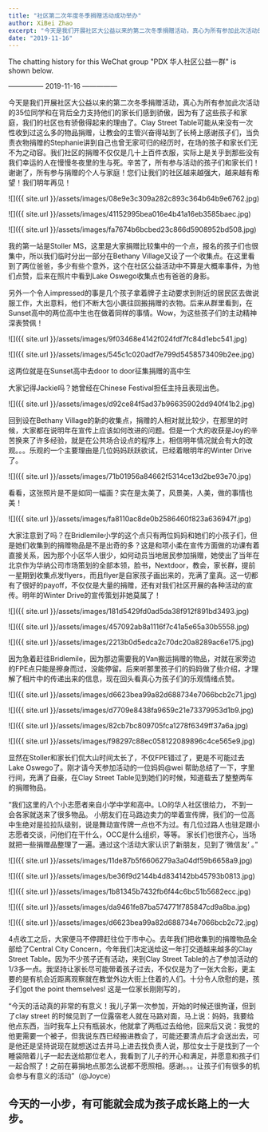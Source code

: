 ```yaml
---
title: "社区第二次年度冬季捐赠活动成功举办"
author: XiBei Zhao
excerpt: "今天是我们开展社区大公益以来的第二次冬季捐赠活动，真心为所有参加此次活动的35位同学和在背后全力支持他们的家长们感到骄傲，因为有了这些孩子和家庭，我们的社区也有骄傲得起来的理由了。Clay Street Table可能从来没有一次性收到过这么多的物品捐赠，让教会的主管兴奋得站到了长椅上感谢孩子们，当负责衣物捐赠的Stephanie讲到自己也曾无家可归的经历时，在场的孩子和家长们无不为之动容。我们社区的捐赠不仅仅是几十上百件衣服，实际上是关乎到那些没有我们幸运的人在慢慢冬夜里的生与死。辛苦了，所有参与活动的孩子们和家长们！谢谢了，所有参与捐赠的个人与家庭！您们让我们的社区越来越强大，越来越有希望！我们明年再见！"
date: "2019-11-16"
---
```


The chatting history for this WeChat group "PDX 华人社区公益一群" is shown below.

—————  2019-11-16  —————

今天是我们开展社区大公益以来的第二次冬季捐赠活动，真心为所有参加此次活动的35位同学和在背后全力支持他们的家长们感到骄傲，因为有了这些孩子和家庭，我们的社区也有骄傲得起来的理由了。Clay Street Table可能从来没有一次性收到过这么多的物品捐赠，让教会的主管兴奋得站到了长椅上感谢孩子们，当负责衣物捐赠的Stephanie讲到自己也曾无家可归的经历时，在场的孩子和家长们无不为之动容。我们社区的捐赠不仅仅是几十上百件衣服，实际上是关乎到那些没有我们幸运的人在慢慢冬夜里的生与死。辛苦了，所有参与活动的孩子们和家长们！谢谢了，所有参与捐赠的个人与家庭！您们让我们的社区越来越强大，越来越有希望！我们明年再见！

![]({{ site.url }}/assets/images/08e9e3c309a282c893c364b64b9e6762.jpg)

![]({{ site.url }}/assets/images/41152995bea016e4b41a16eb3585baec.jpg)

![]({{ site.url }}/assets/images/fa7674b6bcbed23c866d5908952bd508.jpg)

我的第一站是Stoller MS，这里是大家捐赠比较集中的一个点，报名的孩子们也很集中，所以我们临时分出一部分在Bethany Village又设了一个收集点。在这里看到了两位爸爸，多少有些个意外，这个在社区公益活动中不算是大概率事件，为他们点赞，后来在照片中看到Lake Oswego收集点也有爸爸的身影。

另外一个令人impressed的事是几个孩子拿着牌子主动要求到附近的居民区去做说服工作，大出意料，他们不断大包小裹往回搬捐赠的衣物。后来从群里看到，在Sunset高中的两位高中生也在做着同样的事情。Wow，为这些孩子们的主动精神深表赞佩！

![]({{ site.url }}/assets/images/9f03468e4142f024fdf7fc84d1ebc541.jpg)

![]({{ site.url }}/assets/images/545c1c020adf7e799d5458573409b2ee.jpg)

这两位就是在Sunset高中去door to door征集捐赠的高中生

大家记得Jackie吗？她曾经在Chinese Festival担任主持且表现出色。

![]({{ site.url }}/assets/images/d92ce84f5ad37b96635902dd940f41b2.jpg)

回到设在Bethany Village的新的收集点，捐赠的人相对就比较少，在那里的时候，大家都在说明年在宣传上应该如何改进的问题。但是一个大的收获是Joy的辛苦换来了许多经验，就是在公共场合设点的程序上，相信明年情况就会有大的改观。。。乐观的一个主要理由是几位妈妈跃跃欲试，已经着眼明年的Winter Drive了。

![]({{ site.url }}/assets/images/71b01956a84662f5314ce13d2be93e70.jpg)

看看，这张照片是不是如同一幅画？实在是太美了，风景美，人美，做的事情也美！

![]({{ site.url }}/assets/images/fa8110ac8de0b2586460f823a636947f.jpg)

大家注意到了吗？在Bridlemile小学的这个点只有两位妈妈和她们的小孩子们，但是她们收集到的捐赠物品是不是出奇的多？这是和项小柔在宣传方面做的功课有着直接关系，因为那个小区华人很少，如何动员当地居民参加捐赠，她使出了当年在北京作为华纳公司市场策划的全部本领，脸书，Nextdoor，教会，家长群，提前一星期到收集点发flyers，而且flyer是自家孩子画出来的，充满了童真。这一切都有了很好的payoff，不仅仅是大量的捐赠，还有对我们社区开展的各种活动的宣传。明年的Winter Drive的宣传策划非她莫属了！

![]({{ site.url }}/assets/images/181d5429fd0ad5da38f912f891bd3493.jpg)

![]({{ site.url }}/assets/images/457092ab8a1116f7c41a5e65a30b5558.jpg)

![]({{ site.url }}/assets/images/2213b0d5edca2c70dc20a8289ac6e175.jpg)

因为急着赶往Bridlemile，因为那边需要我的Van搬运捐赠的物品，对就在家旁边的FPE点只能是擦身而过，没能停留。后来听那里孩子们的妈妈做了些介绍，才理解了相片中的传递出来的信息，现在回头看真心为孩子们的乐观情绪点赞。

![]({{ site.url }}/assets/images/d6623bea99a82d688734e7066bcb2c71.jpg)

![]({{ site.url }}/assets/images/d7709e8438fa9659c21e73379953d1b9.jpg)

![]({{ site.url }}/assets/images/82cb7bc809705fca1278f6349ff37a6a.jpg)

![]({{ site.url }}/assets/images/f98297c88ec058122089896c4ce565e9.jpg)

显然在Stoller和家长们侃大山时间太长了，不仅FPE错过了，更是不可能过去Lake Oswego了。刚才请今天参加活动的一位妈妈@wei 帮助总结了一下，字里行间，充满了自豪，在Clay Street Table见到她们的时候，知道载去了整整两车的捐赠物品。

“我们这里的八个小志愿者来自小学中学和高中。LO的华人社区很给力， 不到一会各家就送来了很多物品。 小朋友们在马路边卖力的举着宣传牌，我们的一位高中生绝对是拉拉队级别，说是舞动宣传牌一点也不为过。有几位过路人也驻足跟小志愿者交谈，问他们在干什么，OCC是什么组织，等等。 家长们也很齐心，当场就把一些捐赠品整理了一遍。通过这个活动大家认识了新朋友，见到了‘微信友’ 。”

![]({{ site.url }}/assets/images/11de87b5f6606279a3a04df59b6658a9.jpg)

![]({{ site.url }}/assets/images/be36f9d2144b4d834142bb45793b0813.jpg)

![]({{ site.url }}/assets/images/1b81345b7432fb6f44c6bc51b5682ecc.jpg)

![]({{ site.url }}/assets/images/da9461fe87ba574771f785847cd9a8ba.jpg)

![]({{ site.url }}/assets/images/d6623bea99a82d688734e7066bcb2c72.jpg)

4点收工之后，大家便马不停蹄赶往位于市中心。去年我们把收集到的捐赠物品全部给了Central City Concern，今年我们决定送给这一年打交道越来越多的Clay Street Table。因为不少孩子还有活动，来到Clay Street Table的占了参加活动的1/3多一点。我坚持让家长尽可能带着孩子过去，不仅仅是为了一张大合影，更主要的是有机会近距离观察就在教堂外边大街上住着的人们。十分令人欣慰的是，孩子们got the point themselves! 这是一位家长刚刚写的，

“今天的活动真的非常的有意义！我儿子第一次参加，开始的时候还很拘谨，但到了clay street 的时候见到了一位露宿老人就在马路对面，马上说：妈妈，我要给他点东西，当时我车上只有瓶装水，他就拿了两瓶过去给他，回来后又说：我觉的他更需要一个被子，但我说东西已经搬进教会了，可能还要清点后才会送出去，可是他还是坚持说现在就想送过去并马上进去找负责人说，那位女士于是找到了一个睡袋陪着儿子一起去送给那位老人，我看到了儿子的开心和满足，并愿意和孩子们一起合照了！之前在募捐地点那怎么说都不愿照相。感谢。。。让孩子们有很多的机会参与有意义的活动”（@Joyce）

## 今天的一小步，有可能就会成为孩子成长路上的一大步。
